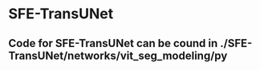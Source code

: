 # SFE-TransUNet

## Code for SFE-TransUNet can be cound in ./SFE-TransUNet/networks/vit_seg_modeling/py
